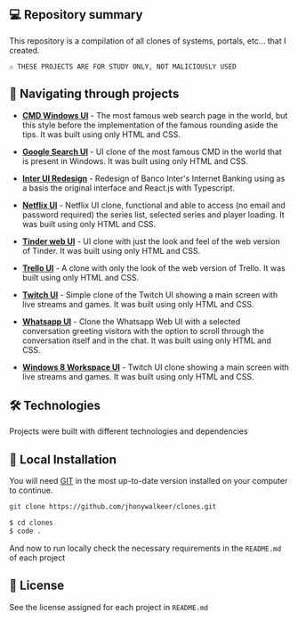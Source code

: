 ## 💻 Repository summary

This repository is a compilation of all clones of systems, portals, etc... that I created.

```text
⚠ THESE PROJECTS ARE FOR STUDY ONLY, NOT MALICIOUSLY USED
```

## 🚩 Navigating through projects

- **[CMD Windows UI](https://github.com/jhonywalkeer/clone/tree/master/cmd-ui-clone)** - The most famous web search page in the world, but this style before the implementation of the famous rounding aside the tips. It was built using only HTML and CSS.

- **[Google Search UI](https://github.com/jhonywalkeer/clone/tree/master/google-search-clone)** - UI clone of the most famous CMD in the world that is present in Windows. It was built using only HTML and CSS.

- **[Inter UI Redesign](https://github.com/jhonywalkeer/clone/tree/master/inter-redesign)** - Redesign of Banco Inter's Internet Banking using as a basis the original interface and React.js with Typescript.

- **[Netflix UI](https://github.com/jhonywalkeer/clone/tree/master/netflix-simpleui)** - Netflix UI clone, functional and able to access (no email and password required) the series list, selected series and player loading. It was built using only HTML and CSS.

- **[Tinder web UI](https://github.com/jhonywalkeer/clone/tree/master/tinder-web-cloneui)** - UI clone with just the look and feel of the web version of Tinder. It was built using only HTML and CSS.

- **[Trello UI](https://github.com/jhonywalkeer/clone/tree/master/trello-cloneui)** - A clone with only the look of the web version of Trello. It was built using only HTML and CSS.

- **[Twitch UI](https://github.com/jhonywalkeer/clone/tree/master/twitch-ui)** - Simple clone of the Twitch UI showing a main screen with live streams and games. It was built using only HTML and CSS.

- **[Whatsapp UI](https://github.com/jhonywalkeer/clone/tree/master/whatsapp-simple-clone)** - Clone the Whatsapp Web UI with a selected conversation greeting visitors with the option to scroll through the conversation itself and in the chat. It was built using only HTML and CSS.

- **[Windows 8 Workspace UI](https://github.com/jhonywalkeer/clone/tree/master/windows-8-workspace-clone)** - Twitch UI clone showing a main screen with live streams and games. It was built using only HTML and CSS.

## 🛠 Technologies

Projects were built with different technologies and dependencies

## 🔨 Local Installation

You will need [GIT](https://git-scm.com/) in the most up-to-date version installed on your computer to continue.

```bash
git clone https://github.com/jhonywalkeer/clones.git

$ cd clones
$ code .
```

And now to run locally check the necessary requirements in the `README.md` of each project

## 📖 License

See the license assigned for each project in `README.md`
